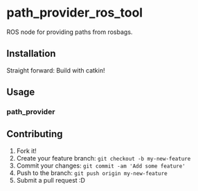 # path_provider_ros_tool

ROS node for providing paths from rosbags.

## Installation

Straight forward: Build with catkin!

## Usage

### path_provider

## Contributing

1. Fork it!
2. Create your feature branch: `git checkout -b my-new-feature`
3. Commit your changes: `git commit -am 'Add some feature'`
4. Push to the branch: `git push origin my-new-feature`
5. Submit a pull request :D

